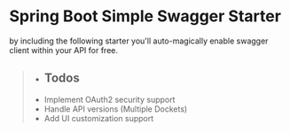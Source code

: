 # Spring Boot Simple Swagger Starter

by including the following starter you'll auto-magically enable swagger client within your API for free.

> - ## Todos
> - Implement OAuth2 security support
> - Handle API versions (Multiple Dockets)
> - Add UI customization support